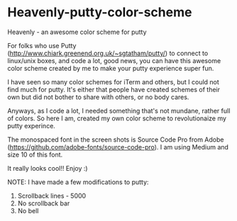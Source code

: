 # Heavenly-putty-color-scheme
Heavenly - an awesome color scheme for putty

For folks who use Putty (http://www.chiark.greenend.org.uk/~sgtatham/putty/) to connect to linux/unix boxes, and code a lot, good news, you can have this awesome color scheme created by me to make your putty experience super fun.

I have seen so many color schemes for iTerm and others, but I could not find much for putty. It's either that people have created schemes of their own but did not bother to share with others, or no body cares.

Anyways, as I code a lot, I needed something that's not mundane, rather full of colors. So here I am, created my own color scheme to revolutionaize my putty experince.

The monospaced font in the screen shots is Source Code Pro from Adobe (https://github.com/adobe-fonts/source-code-pro). I am using Medium and size 10 of this font.

It really looks cool!! Enjoy :)

NOTE: I have made a few modifications to putty:
1. Scrollback lines - 5000
2. No scrollback bar
3. No bell
